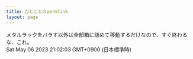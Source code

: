```yaml
---
title: ひとことのpermlink
layout: page
---
```

<div class="box" dt="1683374523282">
  メタルラックをバラす以外は全部箱に詰めて移動するだけなので、すぐ終わるな、これ。
  <div class="content is-small">Sat May 06 2023 21:02:03 GMT+0900 (日本標準時)</div>
</div>